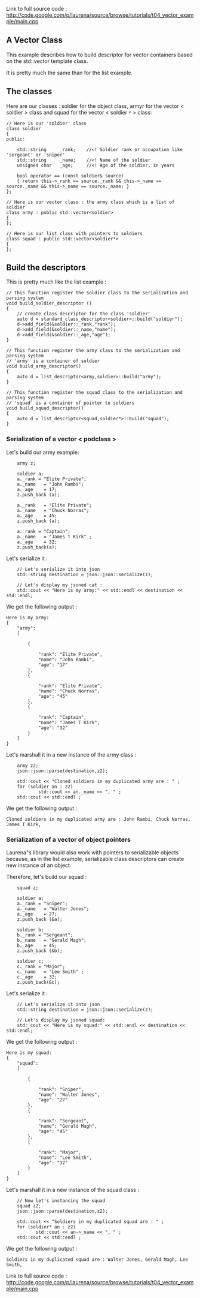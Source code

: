 Link to full source code : http://code.google.com/p/laurena/source/browse/tutorials/t04_vector_example/main.cpp

## A Vector Class ##

This example describes how to build descriptor for vector containers based on the std::vector template class.

It is pretty much the same than for the list example.


## The classes ##

Here are our classes : soldier for the object class, armyr for the vector < soldier > class and squad for the vector < soldier `*` > class:

```
// Here is our 'soldier' class
class soldier
{
public:

    std::string     _rank;    //<! Soldier rank or occupation like 'sergeant' or 'sniper'
    std::string     _name;    //<! Name of the soldier
    unsigned char   _age;     //<! Age of the soldier, in years

    bool operator == (const soldier& source)
    { return this->_rank == source._rank && this->_name == source._name && this->_name == source._name; }
};

// Here is our vector class : the army class which is a list of soldier
class army : public std::vector<soldier>
{
};

// Here is our list class with pointers to soldiers
class squad : public std::vector<soldier*>
{
};

```

## Build the descriptors ##

This is pretty much like the list example :

```
// This function register the soldier class to the serialization and parsing system
void build_soldier_descriptor ()
{
    // create class descriptor for the class 'soldier'
    auto d = standard_class_descriptor<soldier>::build("soldier");
    d->add_field(&soldier::_rank,"rank");
    d->add_field(&soldier::_name,"name");
    d->add_field(&soldier::_age,"age");
}

// This function register the army class to the serialization and parsing system
// 'army' is a container of soldier
void build_army_descriptor()
{
	auto d = list_descriptor<army,soldier>::build("army");
}

// This function register the squad class to the serialization and parsing system
// 'squad' is a container of pointer to soldiers
void build_squad_descriptor()
{
	auto d = list_descriptor<squad,soldier*>::build("squad");
}
```


### Serialization of a vector < podclass > ###

Let's build our army example:

```
    army z;

    soldier a;
    a._rank = "Elite Private";
    a._name   = "John Rambi";
    a._age    = 17;
    z.push_back (a);

    a._rank   = "Elite Private";
    a._name   = "Chuck Norras";
    a._age    = 45;
    z.push_back (a);

    a._rank = "Captain";
    a._name   = "James T Kirk" ;
    a._age    = 32;
    z.push_back(a);
```

Let's serialize it :

```
	// Let's serialize it into json
	std::string destination = json::json::serialize(z);

	// Let's display my jsoned cat :
	std::cout << "Here is my army:" << std::endl << destination << std::endl;
```

We get the following output :

```
Here is my army:
{
	"army":
	[

		{

			"rank": "Elite Private",
			"name": "John Rambi",
			"age": "17"
		},
		{

			"rank": "Elite Private",
			"name": "Chuck Norras",
			"age": "45"
		},
		{

			"rank": "Captain",
			"name": "James T Kirk",
			"age": "32"
		}
	]
}
```

Let's marshall it in a new instance of the army class :

```
	army z2;
	json::json::parse(destination,z2);

	std::cout << "Cloned soldiers in my duplicated army are : " ;
	for (soldier an : z2) 
            std::cout << an._name << ", " ;
	std::cout << std::endl ;

```

We get the following output :

```
Cloned soldiers in my duplicated army are : John Rambi, Chuck Norras, James T Kirk, 
```

### Serialization of a vector of object pointers ###

Laurena"s library would also work with pointers to serializable objects because, as in the list example, serializable class descriptors can create new instance of an object.

Therefore, let's build our squad :

```
    squad z;

    soldier a;
    a._rank = "Sniper";
    a._name   = "Walter Jones";
    a._age    = 27;
    z.push_back (&a);

    soldier b;
    b._rank = "Sergeant";
    b._name   = "Gerald Magh";
    b._age    = 45;
    z.push_back (&b);

    soldier c;
    c._rank = "Major";
    c._name   = "Lee Smith" ;
    c._age    = 32;
    z.push_back(&c);
```

Let's serialize it :

```
	// Let's serialize it into json
	std::string destination = json::json::serialize(z);

	// Let's display my jsoned squad:
	std::cout << "Here is my squad:" << std::endl << destination << std::endl;
```

We get the following output :

```
Here is my squad:
{
	"squad":
	[

		{

			"rank": "Sniper",
			"name": "Walter Jones",
			"age": "27"
		},
		{

			"rank": "Sergeant",
			"name": "Gerald Magh",
			"age": "45"
		},
		{

			"rank": "Major",
			"name": "Lee Smith",
			"age": "32"
		}
	]
}
```

Let's marshall it in a new instance of the squad class :

```
	// Now let's instancing the squad
	squad z2;
	json::json::parse(destination,z2);

	std::cout << "Soldiers in my duplicated squad are : " ;
	for (soldier* an : z2) 
           std::cout << an->_name << ", " ;
	std::cout << std::endl ;
```

We get the following output :

```
Soldiers in my duplicated squad are : Walter Jones, Gerald Magh, Lee Smith, 
```
Link to full source code : http://code.google.com/p/laurena/source/browse/tutorials/t04_vector_example/main.cpp